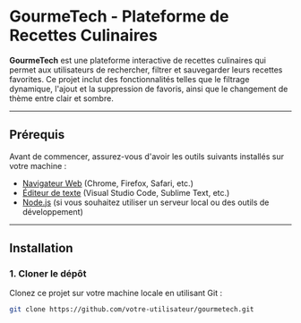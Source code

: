 # GourmeTech - Plateforme de Recettes Culinaires

**GourmeTech** est une plateforme interactive de recettes culinaires qui permet aux utilisateurs de rechercher, filtrer et sauvegarder leurs recettes favorites. Ce projet inclut des fonctionnalités telles que le filtrage dynamique, l'ajout et la suppression de favoris, ainsi que le changement de thème entre clair et sombre.

---

## Prérequis

Avant de commencer, assurez-vous d'avoir les outils suivants installés sur votre machine :

- [Navigateur Web](https://www.google.com/chrome/) (Chrome, Firefox, Safari, etc.)
- [Éditeur de texte](https://code.visualstudio.com/) (Visual Studio Code, Sublime Text, etc.)
- [Node.js](https://nodejs.org/) (si vous souhaitez utiliser un serveur local ou des outils de développement)

---

## Installation

### 1. Cloner le dépôt

Clonez ce projet sur votre machine locale en utilisant Git :

```bash
git clone https://github.com/votre-utilisateur/gourmetech.git
